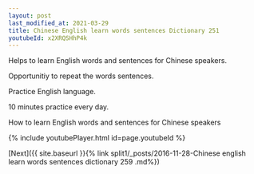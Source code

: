 ```yaml
---
layout: post
last_modified_at: 2021-03-29
title: Chinese English learn words sentences Dictionary 251 
youtubeId: x2XRQSHhP4k
---
```

 
 
Helps to learn English words and sentences for Chinese speakers.

Opportunitiy to repeat the words sentences. 

Practice English language. 
 
10 minutes practice every day. 
 
How to learn English words and sentences for Chinese speakers 
 
{% include youtubePlayer.html id=page.youtubeId %}
 
 
[Next]({{ site.baseurl }}{% link  split1/_posts/2016-11-28-Chinese english learn words sentences dictionary 259 .md%})
 
